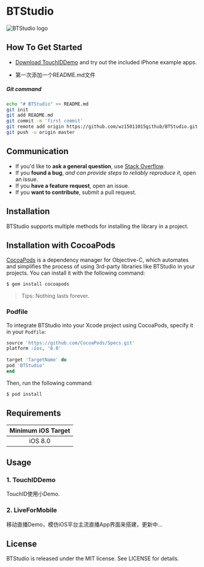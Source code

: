 # BTStudio
![BTStudio logo](https://avatars2.githubusercontent.com/u/12229793?v=3&s=460)

## How To Get Started

- [Download TouchIDDemo](https://github.com/wz15011015github/BTStudio.git) and try out the included iPhone example apps.

- 第一次添加一个README.md文件
#####   Git command
```bash
echo "# BTStudio" >> README.md
git init
git add README.md
git commit -m 'first commit'
git remote add origin https://github.com/wz15011015github/BTStudio.git
git push -u origin master
```

## Communication

- If you'd like to **ask a general question**, use [Stack Overflow](http://stackoverflow.com).
- If you **found a bug**, _and can provide steps to reliably reproduce it_, open an issue.
- If you **have a feature request**, open an issue.
- If you **want to contribute**, submit a pull request.

## Installation
BTStudio supports multiple methods for installing the library in a project.

## Installation with CocoaPods
[CocoaPods](http://cocoapods.org/) is a dependency manager for Objective-C, which automates and simplifies the process of using 3rd-party libraries like BTStudio in your projects. You can install it with the following command:

```bash
$ gem install cocoapods
```
> Tips: Nothing lasts forever.

### Podfile

To integrate BTStudio into your Xcode project using CocoaPods, specify it in your `Podfile`:
```ruby
source 'https://github.com/CocoaPods/Specs.git'
platform :ios, '8.0'
	
target 'TargetName' do
pod 'BTStudio'
end
```

Then, run the following command:

```bash
$ pod install
```

## Requirements

| Minimum iOS Target |
|:------------------:|
| iOS 8.0 |

## Usage

### 1. TouchIDDemo

TouchID使用小Demo.

### 2. LiveForMobile

移动直播Demo，模仿iOS平台主流直播App界面来搭建，更新中...

## License
BTStudio is released under the MIT license. See LICENSE for details.

